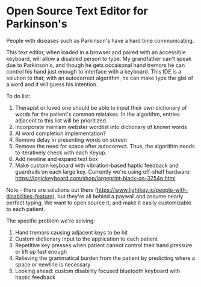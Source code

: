# Open Source Text Editor for Parkinson's

People with diseases such as Parkinson's have a hard time communicating.

This text editor, when loaded in a browser and paired with an accessible keyboard, will allow a disabled person to type.
My grandfather can't speak due to Parkinson's, and though he gets occaisonal hand tremors he can control his hand just enough to interface with a keyboard.
This IDE is a solution to that; with an autocorrect algorithm, he can make type the gist of a word and it will guess his intention. 

To do list:
1. Therapist or loved one should be able to input their own dictionary of words for the patient's common mistakes. In the algorithm, entries adjacent to this list will be prioritized.
2. Incorporate merriam webster wordlist into dictionary of known words
3. AI word completion implementation?
4. Remove delay in presenting words on screen
5. Remove the need for space after autocorrect. Thus, the algorithm needs to iteratively check with each Keyup.
6. Add newline and expand text box
7. Make custom keyboard with vibration-based haptic feedback and guardrails on each large key. Currently we're using off-shelf hardware: https://logickeyboard.com/shop/largeprint-black-on-3254p.html

Note - there are solutions out there (https://www.lightkey.io/people-with-disabilities-feature), but they're all behind a paywall and assume nearly perfect typing. We want to open source it, and make it easily customizable to each patient.

The specific problem we're solving: 
1. Hand tremors causing adjacent keys to be hit
2. Custom dictionary input to the application to each patient
3. Repetitive key presses when patient cannot control their hand pressure or lift up fast enough
4. Relieving the grammatical burden from the patient by predicting where a space or newline is necessary 
5. Looking ahead: custom disability focused bluetooth keyboard with haptic feedback
